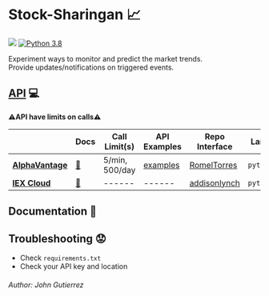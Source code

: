 # Stock-Sharingan :chart_with_upwards_trend: 
![](https://travis-ci.com/XDwightsBeetsX/stock-sharingan.svg?branch=master)
[![Python 3.8](https://img.shields.io/badge/python-3.8-blue.svg)](https://www.python.org/downloads/release/python-380/)  

Experiment ways to monitor and predict the market trends.  
Provide updates/notifications on triggered events.  

## [API](https://en.wikipedia.org/wiki/Application_programming_interface) :computer:  
:warning:**API have limits on calls**:warning:  

|| Docs | Call Limit(s) | API Examples | Repo Interface | Lang | Free |
|------|------|------|------|------|------|------|
|[**AlphaVantage**](https://www.alphavantage.co/)|[:book:](https://www.alphavantage.co/documentation/)|5/min, 500/day|[examples](https://github.com/RomelTorres/av_example/blob/master/Alpha%20vantage%20examples.ipynb)|[RomelTorres](https://github.com/RomelTorres/alpha_vantage)|`python`|:white_check_mark:|
|[**IEX Cloud**](https://iexcloud.io/)|[:book:](https://iexcloud.io/docs/api/)|------|------|[addisonlynch](https://github.com/addisonlynch/iexfinance)|`python`|:white_check_mark:|

## Documentation :book:  


## Troubleshooting :worried:  
 - Check `requirements.txt`  
 - Check your API key and location  

###### Author: John Gutierrez  
